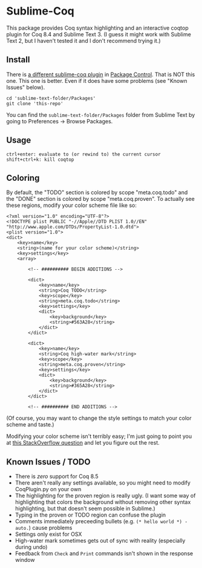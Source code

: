 # Sublime-Coq

This package provides Coq syntax highlighting and an interactive coqtop plugin for Coq 8.4 and Sublime Text 3. (I guess it might work with Sublime Text 2, but I haven't tested it and I don't recommend trying it.)

## Install

There is [a different sublime-coq plugin](https://github.com/mkolosick/Sublime-Coq) in [Package Control](https://sublime.wbond.net/). That is NOT this one. This one is better. Even if it does have some problems (see "Known Issues" below).

```
cd 'sublime-text-folder/Packages'
git clone 'this-repo'
```

You can find the `sublime-text-folder/Packages` folder from Sublime Text by going to Preferences -> Browse Packages.

## Usage

```
ctrl+enter: evaluate to (or rewind to) the current cursor
shift+ctrl+k: kill coqtop
```

## Coloring

By default, the "TODO" section is colored by scope "meta.coq.todo" and the "DONE" section is colored by scope "meta.coq.proven". To actually see these regions, modify your color scheme file like so:

```
<?xml version="1.0" encoding="UTF-8"?>
<!DOCTYPE plist PUBLIC "-//Apple//DTD PLIST 1.0//EN" "http://www.apple.com/DTDs/PropertyList-1.0.dtd">
<plist version="1.0">
<dict>
    <key>name</key>
    <string>(name for your color scheme)</string>
    <key>settings</key>
    <array>

        <!-- ########## BEGIN ADDITIONS -->

        <dict>
            <key>name</key>
            <string>Coq TODO</string>
            <key>scope</key>
            <string>meta.coq.todo</string>
            <key>settings</key>
            <dict>
                <key>background</key>
                <string>#563A28</string>
            </dict>
        </dict>

        <dict>
            <key>name</key>
            <string>Coq high-water mark</string>
            <key>scope</key>
            <string>meta.coq.proven</string>
            <key>settings</key>
            <dict>
                <key>background</key>
                <string>#365A28</string>
            </dict>
        </dict>

        <!-- ########## END ADDITIONS -->
```

(Of course, you may want to change the style settings to match your color scheme and taste.)

Modifying your color scheme isn't terribly easy; I'm just going to point you at [this StackOverflow question](https://stackoverflow.com/questions/18746993/how-do-i-edit-the-solarized-light-theme-in-sublime-text-3) and let you figure out the rest.

## Known Issues / TODO

 - There is _zero_ support for Coq 8.5
 - There aren't really any settings available, so you might need to modify CoqPlugin.py on your own
 - The highlighting for the proven region is really ugly. (I want some way of highlighting that colors the background without removing other syntax highlighting, but that doesn't seem possible in Sublime.)
 - Typing in the proven or TODO region can confuse the plugin
 - Comments immediately preceeding bullets (e.g. `(* hello world *) - auto.`) cause problems
 - Settings only exist for OSX
 - High-water mark sometimes gets out of sync with reality (especially during undo)
 - Feedback from `Check` and `Print` commands isn't shown in the response window
